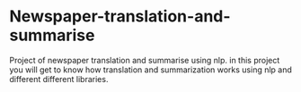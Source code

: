 # Newspaper-translation-and-summarise
Project of newspaper translation and summarise using nlp.
in this project you will get to know how translation and summarization works using nlp and different different libraries.
